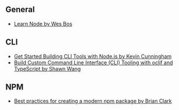 ## **General**
- [Learn Node by Wes Bos](https://learnnode.com/)

## **CLI**
- [Get Started Building CLI Tools with Node.js by Kevin Cunningham](https://egghead.io/courses/get-started-building-cli-tools-with-node-js-2af0caec)
- [Build Custom Command Line Interface (CLI) Tooling with oclif and TypeScript by Shawn Wang](https://egghead.io/courses/build-custom-command-line-interface-cli-tooling-with-oclif-and-typescript)

## **NPM**
- [Best practices for creating a modern npm package by Brian Clark](https://snyk.io/blog/best-practices-create-modern-npm-package/)
